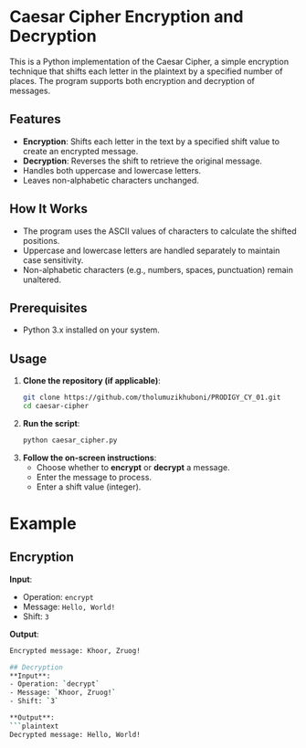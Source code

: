 # Caesar Cipher Encryption and Decryption

This is a Python implementation of the Caesar Cipher, a simple encryption technique that shifts each letter in the plaintext by a specified number of places. The program supports both encryption and decryption of messages.

## Features
- **Encryption**: Shifts each letter in the text by a specified shift value to create an encrypted message.
- **Decryption**: Reverses the shift to retrieve the original message.
- Handles both uppercase and lowercase letters.
- Leaves non-alphabetic characters unchanged.

## How It Works
- The program uses the ASCII values of characters to calculate the shifted positions.
- Uppercase and lowercase letters are handled separately to maintain case sensitivity.
- Non-alphabetic characters (e.g., numbers, spaces, punctuation) remain unaltered.

## Prerequisites
- Python 3.x installed on your system.

## Usage

1. **Clone the repository (if applicable)**:
   ```bash
   git clone https://github.com/tholumuzikhuboni/PRODIGY_CY_01.git
   cd caesar-cipher

2. **Run the script**:
   ```bash
   python caesar_cipher.py

3. **Follow the on-screen instructions**:
   - Choose whether to **encrypt** or **decrypt** a message.
   - Enter the message to process.
   - Enter a shift value (integer).


# Example

## Encryption
**Input**:
- Operation: `encrypt`
- Message: `Hello, World!`
- Shift: `3`

**Output**:
```bash
Encrypted message: Khoor, Zruog!

## Decryption
**Input**:
- Operation: `decrypt`
- Message: `Khoor, Zruog!`
- Shift: `3`

**Output**:
```plaintext
Decrypted message: Hello, World!

